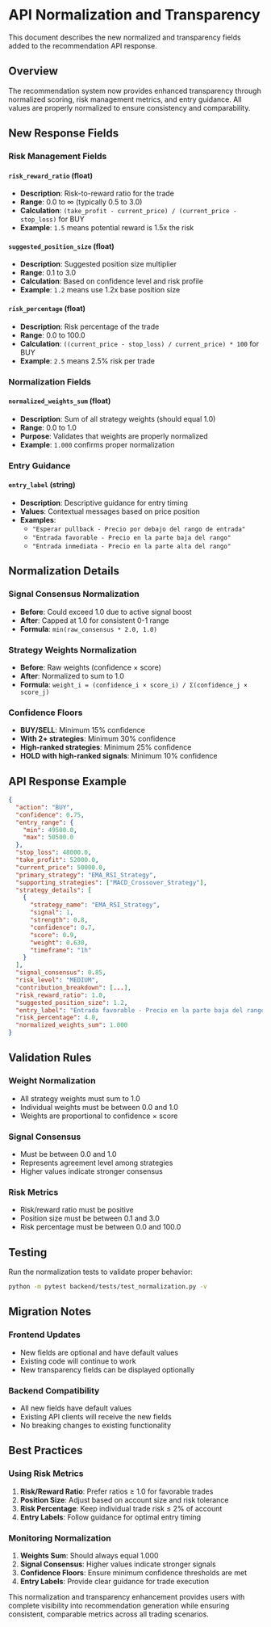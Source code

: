 # API Normalization and Transparency

This document describes the new normalized and transparency fields added to the recommendation API response.

## Overview

The recommendation system now provides enhanced transparency through normalized scoring, risk management metrics, and entry guidance. All values are properly normalized to ensure consistency and comparability.

## New Response Fields

### Risk Management Fields

#### `risk_reward_ratio` (float)
- **Description**: Risk-to-reward ratio for the trade
- **Range**: 0.0 to ∞ (typically 0.5 to 3.0)
- **Calculation**: `(take_profit - current_price) / (current_price - stop_loss)` for BUY
- **Example**: `1.5` means potential reward is 1.5x the risk

#### `suggested_position_size` (float)
- **Description**: Suggested position size multiplier
- **Range**: 0.1 to 3.0
- **Calculation**: Based on confidence level and risk profile
- **Example**: `1.2` means use 1.2x base position size

#### `risk_percentage` (float)
- **Description**: Risk percentage of the trade
- **Range**: 0.0 to 100.0
- **Calculation**: `((current_price - stop_loss) / current_price) * 100` for BUY
- **Example**: `2.5` means 2.5% risk per trade

### Normalization Fields

#### `normalized_weights_sum` (float)
- **Description**: Sum of all strategy weights (should equal 1.0)
- **Range**: 0.0 to 1.0
- **Purpose**: Validates that weights are properly normalized
- **Example**: `1.000` confirms proper normalization

### Entry Guidance

#### `entry_label` (string)
- **Description**: Descriptive guidance for entry timing
- **Values**: Contextual messages based on price position
- **Examples**:
  - `"Esperar pullback - Precio por debajo del rango de entrada"`
  - `"Entrada favorable - Precio en la parte baja del rango"`
  - `"Entrada inmediata - Precio en la parte alta del rango"`

## Normalization Details

### Signal Consensus Normalization
- **Before**: Could exceed 1.0 due to active signal boost
- **After**: Capped at 1.0 for consistent 0-1 range
- **Formula**: `min(raw_consensus * 2.0, 1.0)`

### Strategy Weights Normalization
- **Before**: Raw weights (confidence × score)
- **After**: Normalized to sum to 1.0
- **Formula**: `weight_i = (confidence_i × score_i) / Σ(confidence_j × score_j)`

### Confidence Floors
- **BUY/SELL**: Minimum 15% confidence
- **With 2+ strategies**: Minimum 30% confidence
- **High-ranked strategies**: Minimum 25% confidence
- **HOLD with high-ranked signals**: Minimum 10% confidence

## API Response Example

```json
{
  "action": "BUY",
  "confidence": 0.75,
  "entry_range": {
    "min": 49500.0,
    "max": 50500.0
  },
  "stop_loss": 48000.0,
  "take_profit": 52000.0,
  "current_price": 50000.0,
  "primary_strategy": "EMA_RSI_Strategy",
  "supporting_strategies": ["MACD_Crossover_Strategy"],
  "strategy_details": [
    {
      "strategy_name": "EMA_RSI_Strategy",
      "signal": 1,
      "strength": 0.8,
      "confidence": 0.7,
      "score": 0.9,
      "weight": 0.630,
      "timeframe": "1h"
    }
  ],
  "signal_consensus": 0.85,
  "risk_level": "MEDIUM",
  "contribution_breakdown": [...],
  "risk_reward_ratio": 1.0,
  "suggested_position_size": 1.2,
  "entry_label": "Entrada favorable - Precio en la parte baja del rango",
  "risk_percentage": 4.0,
  "normalized_weights_sum": 1.000
}
```

## Validation Rules

### Weight Normalization
- All strategy weights must sum to 1.0
- Individual weights must be between 0.0 and 1.0
- Weights are proportional to confidence × score

### Signal Consensus
- Must be between 0.0 and 1.0
- Represents agreement level among strategies
- Higher values indicate stronger consensus

### Risk Metrics
- Risk/reward ratio must be positive
- Position size must be between 0.1 and 3.0
- Risk percentage must be between 0.0 and 100.0

## Testing

Run the normalization tests to validate proper behavior:

```bash
python -m pytest backend/tests/test_normalization.py -v
```

## Migration Notes

### Frontend Updates
- New fields are optional and have default values
- Existing code will continue to work
- New transparency fields can be displayed optionally

### Backend Compatibility
- All new fields have default values
- Existing API clients will receive the new fields
- No breaking changes to existing functionality

## Best Practices

### Using Risk Metrics
1. **Risk/Reward Ratio**: Prefer ratios ≥ 1.0 for favorable trades
2. **Position Size**: Adjust based on account size and risk tolerance
3. **Risk Percentage**: Keep individual trade risk ≤ 2% of account
4. **Entry Labels**: Follow guidance for optimal entry timing

### Monitoring Normalization
1. **Weights Sum**: Should always equal 1.000
2. **Signal Consensus**: Higher values indicate stronger signals
3. **Confidence Floors**: Ensure minimum confidence thresholds are met
4. **Entry Labels**: Provide clear guidance for trade execution

This normalization and transparency enhancement provides users with complete visibility into recommendation generation while ensuring consistent, comparable metrics across all trading scenarios.



